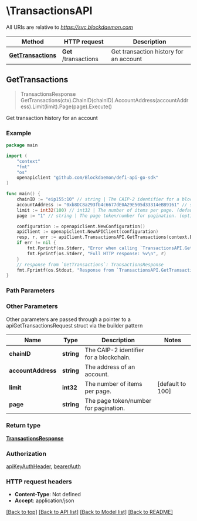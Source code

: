 # \TransactionsAPI

All URIs are relative to *https://svc.blockdaemon.com*

Method | HTTP request | Description
------------- | ------------- | -------------
[**GetTransactions**](TransactionsAPI.md#GetTransactions) | **Get** /transactions | Get transaction history for an account



## GetTransactions

> TransactionsResponse GetTransactions(ctx).ChainID(chainID).AccountAddress(accountAddress).Limit(limit).Page(page).Execute()

Get transaction history for an account



### Example

```go
package main

import (
	"context"
	"fmt"
	"os"
	openapiclient "github.com/Blockdaemon/defi-api-go-sdk"
)

func main() {
	chainID := "eip155:10" // string | The CAIP-2 identifier for a blockchain.
	accountAddress := "0xb8DC8a293fb4c6677dE0A29E505d33314eBB9161" // string | The address of an account.
	limit := int32(100) // int32 | The number of items per page. (default to 100)
	page := "1" // string | The page token/number for pagination. (optional)

	configuration := openapiclient.NewConfiguration()
	apiClient := openapiclient.NewAPIClient(configuration)
	resp, r, err := apiClient.TransactionsAPI.GetTransactions(context.Background()).ChainID(chainID).AccountAddress(accountAddress).Limit(limit).Page(page).Execute()
	if err != nil {
		fmt.Fprintf(os.Stderr, "Error when calling `TransactionsAPI.GetTransactions``: %v\n", err)
		fmt.Fprintf(os.Stderr, "Full HTTP response: %v\n", r)
	}
	// response from `GetTransactions`: TransactionsResponse
	fmt.Fprintf(os.Stdout, "Response from `TransactionsAPI.GetTransactions`: %v\n", resp)
}
```

### Path Parameters



### Other Parameters

Other parameters are passed through a pointer to a apiGetTransactionsRequest struct via the builder pattern


Name | Type | Description  | Notes
------------- | ------------- | ------------- | -------------
 **chainID** | **string** | The CAIP-2 identifier for a blockchain. | 
 **accountAddress** | **string** | The address of an account. | 
 **limit** | **int32** | The number of items per page. | [default to 100]
 **page** | **string** | The page token/number for pagination. | 

### Return type

[**TransactionsResponse**](TransactionsResponse.md)

### Authorization

[apiKeyAuthHeader](../README.md#apiKeyAuthHeader), [bearerAuth](../README.md#bearerAuth)

### HTTP request headers

- **Content-Type**: Not defined
- **Accept**: application/json

[[Back to top]](#) [[Back to API list]](../README.md#documentation-for-api-endpoints)
[[Back to Model list]](../README.md#documentation-for-models)
[[Back to README]](../README.md)

